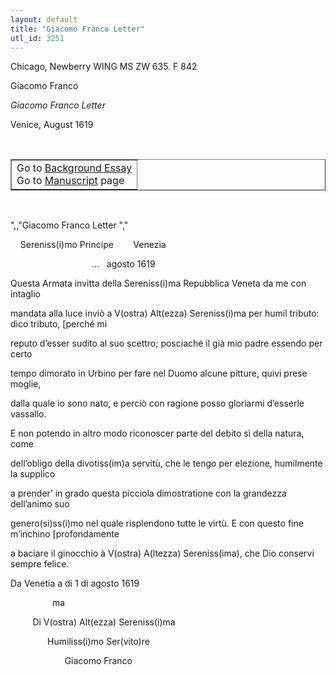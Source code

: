 ```yaml
---
layout: default
title: "Giacomo Franco Letter"
utl_id: 3251
---
```


<p>Chicago, Newberry WING MS ZW 635. F 842</p>
<p style=""margin-left:.25in;"">Giacomo Franco</p>
<p style=""margin-left:.25in;""><em>Giacomo Franco Letter</em></p>
<p style=""margin-left:.25in;"">Venice, August 1619</p>
<p style=""font-size: 0.1em;""> </p>
<table border=""0.5"" cellpadding=""1"" cellspacing=""1"" style=""width: 200px; background-color:#F8F8F8;""><tbody style=""border-color:#ccc""><tr style=""border-color:#ccc""><td>Go to <a href=""https://italian-paleography.library.utoronto.ca/content/about_IP_056"" style=""font-weight:300;"" target=""_blank"">Background Essay</a><br />
			Go to <a href=""https://italian-paleography.library.utoronto.ca/islandora/object/italianpaleography%3AIP_056"" style=""font-weight:300;"" target=""_blank"">Manuscript</a> page</td>
</tr></tbody></table><p> </p>
",,"Giacomo Franco Letter
","
<p>    Sereniss(i)mo Principe        Venezia</p>
<p>                                 …   agosto 1619</p>
<p>Questa Armata invitta della Sereniss(i)ma Repubblica Veneta da me con intaglio</p>
<p>mandata alla luce inviò a V(ostra) Alt(ezza) Sereniss(i)ma per humil tributo: dico tributo, [perché mi</p>
<p>reputo d’esser sudito al suo scettro; posciaché il già mio padre essendo per certo</p>
<p>tempo dimorato in Urbino per fare nel Duomo alcune pitture, quivi prese moglie,</p>
<p>dalla quale io sono nato, e perciò con ragione posso gloriarmi d’esserle vassallo.</p>
<p>E non potendo in altro modo riconoscer parte del debito sì della natura, come</p>
<p>dell’obligo della divotiss(im)a servitù, che le tengo per elezione, humilmente la supplico</p>
<p>a prender’ in grado questa picciola dimostratione con la grandezza dell’animo suo</p>
<p>genero(si)ss(i)mo nel quale risplendono tutte le virtù. E con questo fine m’inchino [profondamente</p>
<p>a baciare il ginocchio à V(ostra) A(ltezza) Sereniss(ima), che Dio conservi sempre felice.</p>
<p>Da Venetia a di 1 di agosto 1619    </p>
<p>                 ma                                                      </p>
<p>         Di V(ostra) Alt(ezza) Sereniss(i)ma</p>
<p>               Humiliss(i)mo Ser(vito)re</p>
<p>                      Giacomo Franco</p>
